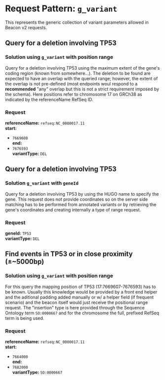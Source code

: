 # Request Pattern: `g_variant`

This represents the generic collection of variant parameters allowed in Beacon v2 requests.

## Query for a deletion involving TP53
### Solution using `g_variant` with position range
Query for a deletion involving TP53 using the maximum extent of the gene's coding region (known from somewhere...). The deletion to be found are expected to have an overlap with the queried range; however, the extent of the overlap is not pre-defined (most endpoints woul respond to a **recommended** "any" overlap but this is not a strict requirement imposed by the schema). Here positions refer to chromosome 17 on GRCh38 as indicated by the referenceName RefSeq ID.
### Request 
**referenceName:** `refseq:NC_0000017.11`    
**start:** 
* `7669608`        
**end:** 
* `7676593`        
**variantType:** `DEL`    


## Query for a deletion involving TP53
### Solution `g_variant` with `geneId`
Query for a deletion involving TP53 by using the HUGO name to specify the gene. This request does not provide coordinates so on the server side matching has to be performed from annotated variants or by retrieving the gene's coordinates and creating internally a type of range request.
### Request 
**geneId:** `TP53`    
**variantType:** `DEL`    


## Find events in TP53 or in close proximity (±~5000bp)
### Solution using `g_variant` with position range
For this query the mapping position of TP53 (17:7669607-7676593) has to be known. Usually this knowledge would be provided by a front end helper and the aditional padding added manually or w/ a helper field (if frequent scenario) and the beacon itself would just receive the positional range request.
The "insertion" type is here provided through the Sequence Ontology term `SO:0000667` and for the chromosome the full, prefixed RefSeq term is being used.
### Request 
**referenceName:** `refseq:NC_0000017.11`    
**start:** 
* `7664000`        
**end:** 
* `7682000`        
**variantType:** `SO:0000667`    
